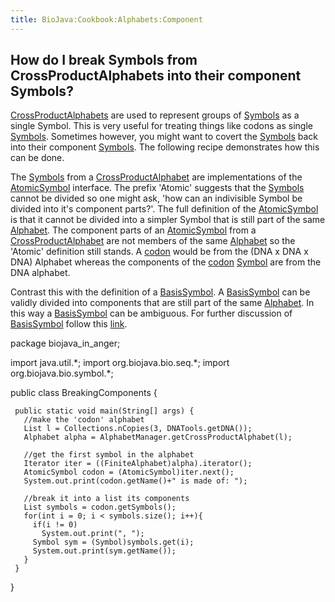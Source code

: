```yaml
---
title: BioJava:Cookbook:Alphabets:Component
---
```


How do I break Symbols from CrossProductAlphabets into their component Symbols?
-------------------------------------------------------------------------------

[CrossProductAlphabets](Biojava:Cookbook:Alphabets:CrossProduct "wikilink")
are used to represent groups of
[Symbols](http://www.biojava.org/docs/api14/org/biojava/bio/symbol/Symbol.html)
as a single Symbol. This is very useful for treating things like codons
as single
[Symbols](http://www.biojava.org/docs/api14/org/biojava/bio/symbol/Symbol.html).
Sometimes however, you might want to covert the
[Symbols](http://www.biojava.org/docs/api14/org/biojava/bio/symbol/Symbol.html)
back into their component
[Symbols](http://www.biojava.org/docs/api14/org/biojava/bio/symbol/Symbol.html).
The following recipe demonstrates how this can be done.

The
[Symbols](http://www.biojava.org/docs/api14/org/biojava/bio/symbol/Symbol.html)
from a
[CrossProductAlphabet](Biojava:Cookbook:Alphabets:CrossProduct "wikilink")
are implementations of the
[AtomicSymbol](http://www.biojava.org/docs/api14/org/biojava/bio/symbol/AtomicSymbol.html)
interface. The prefix 'Atomic' suggests that the
[Symbols](http://www.biojava.org/docs/api14/org/biojava/bio/symbol/Symbol.html)
cannot be divided so one might ask, 'how can an indivisible Symbol be
divided into it's component parts?'. The full definition of the
[AtomicSymbol](http://www.biojava.org/docs/api14/org/biojava/bio/symbol/AtomicSymbol.html)
is that it cannot be divided into a simpler Symbol that is still part of
the same
[Alphabet](http://www.biojava.org/docs/api14/org/biojava/bio/symbol/Alphabet.html).
The component parts of an
[AtomicSymbol](http://www.biojava.org/docs/api14/org/biojava/bio/symbol/AtomicSymbol.html)
from a
[CrossProductAlphabet](Biojava:Cookbook:Alphabets:CrossProduct "wikilink")
are not members of the same
[Alphabet](http://www.biojava.org/docs/api14/org/biojava/bio/symbol/Alphabet.html)
so the 'Atomic' definition still stands. A [codon](wp:codon "wikilink")
would be from the (DNA x DNA x DNA) Alphabet whereas the components of
the [codon](wp:codon "wikilink")
[Symbol](http://www.biojava.org/docs/api14/org/biojava/bio/symbol/Symbol.html)
are from the DNA alphabet.

Contrast this with the definition of a
[BasisSymbol](http://www.biojava.org/docs/api14/org/biojava/bio/symbol/BasisSymbol.html).
A
[BasisSymbol](http://www.biojava.org/docs/api14/org/biojava/bio/symbol/BasisSymbol.html)
can be validly divided into components that are still part of the same
[Alphabet](http://www.biojava.org/docs/api14/org/biojava/bio/symbol/Alphabet.html).
In this way a
[BasisSymbol](http://www.biojava.org/docs/api14/org/biojava/bio/symbol/BasisSymbol.html)
can be ambiguous. For further discussion of
[BasisSymbol](http://www.biojava.org/docs/api14/org/biojava/bio/symbol/BasisSymbol.html)
follow this
[link](http://www.biojava.org/docs/api14/org/biojava/bio/symbol/BasisSymbol.html).

<java> package biojava\_in\_anger;

import java.util.\*; import org.biojava.bio.seq.\*; import
org.biojava.bio.symbol.\*;

public class BreakingComponents {

` public static void main(String[] args) {`  
`   //make the 'codon' alphabet`  
`   List l = Collections.nCopies(3, DNATools.getDNA());`  
`   Alphabet alpha = AlphabetManager.getCrossProductAlphabet(l);`

`   //get the first symbol in the alphabet`  
`   Iterator iter = ((FiniteAlphabet)alpha).iterator();`  
`   AtomicSymbol codon = (AtomicSymbol)iter.next();`  
`   System.out.print(codon.getName()+" is made of: ");`

`   //break it into a list its components`  
`   List symbols = codon.getSymbols();`  
`   for(int i = 0; i < symbols.size(); i++){`  
`     if(i != 0)`  
`       System.out.print(", ");`  
`     Symbol sym = (Symbol)symbols.get(i);`  
`     System.out.print(sym.getName());`  
`   }`  
` }`

} </java>
